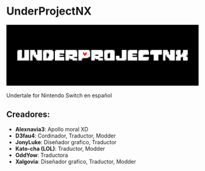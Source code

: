 # UnderProjectNX

![Banner](/assets/Banner.png)

Undertale for Nintendo Switch en español

## Creadores:
* **Alexnavia3**: Apollo moral XD
* **D3fau4**: Cordinador, Traductor, Modder
* **JonyLuke**: Diseñador grafico, Traductor
* **Kato-cha (LOL)**: Traductor, Modder
* **OddYow**: Traductora
* **Xalgovia**: Diseñador grafico, Traductor, Modder

